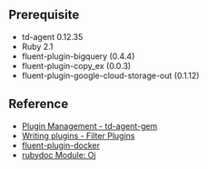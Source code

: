 ## Prerequisite
* td-agent 0.12.35
* Ruby 2.1
* fluent-plugin-bigquery (0.4.4)
* fluent-plugin-copy_ex (0.0.3)
* fluent-plugin-google-cloud-storage-out (0.1.12)

## Reference
* [Plugin Management - td-agent-gem](https://docs.fluentd.org/v0.12/articles/plugin-management)
* [Writing plugins - Filter Plugins](https://docs.fluentd.org/v0.12/articles/plugin-development)
* [fluent-plugin-docker](https://github.com/edsiper/fluent-plugin-docker/blob/master/lib/fluent/plugin/filter_docker.rb)
* [rubydoc Module: Oj](http://www.rubydoc.info/github/ohler55/oj/Oj#load-class_method)

